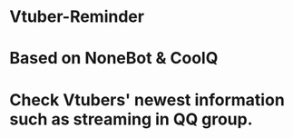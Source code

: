 # Vtuber-Reminder
# Based on NoneBot & CoolQ
# Check Vtubers' newest information such as streaming in QQ group.
